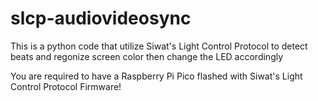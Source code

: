 # slcp-audiovideosync
This is a python code that utilize Siwat's Light Control Protocol to detect beats and regonize screen color then change the LED accordingly

You are required to have a Raspberry Pi Pico flashed with Siwat's Light Control Protocol Firmware!